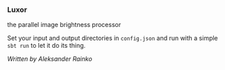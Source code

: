 ### Luxor
the parallel image brightness processor

Set your input and output directories in `config.json`
and run with a simple `sbt run` to let it do its thing.

_Written by Aleksander Rainko_